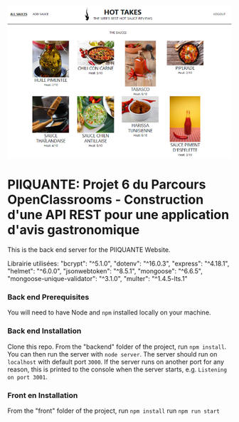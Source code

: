 ![Capture d'écran de mon projet](Page_acceuil.png)

# PIIQUANTE: Projet 6 du Parcours OpenClassrooms - Construction d'une API REST pour une application d'avis gastronomique #

This is the back end server for the PIIQUANTE Website.

Librairie utilisées:
"bcrypt": "^5.1.0",
"dotenv": "^16.0.3",
"express": "^4.18.1",
"helmet": "^6.0.0",
"jsonwebtoken": "^8.5.1",
"mongoose": "^6.6.5",
"mongoose-unique-validator": "^3.1.0",
"multer": "^1.4.5-lts.1"

### Back end Prerequisites ###

You will need to have Node and `npm` installed locally on your machine.

### Back end Installation ###

Clone this repo. From the "backend" folder of the project, run `npm install`. You 
can then run the server with `node server`. 
The server should run on `localhost` with default port `3000`. If the
server runs on another port for any reason, this is printed to the
console when the server starts, e.g. `Listening on port 3001`.

### Front en Installation ###
From the "front" folder of the project, run `npm install`
run `npm run start`